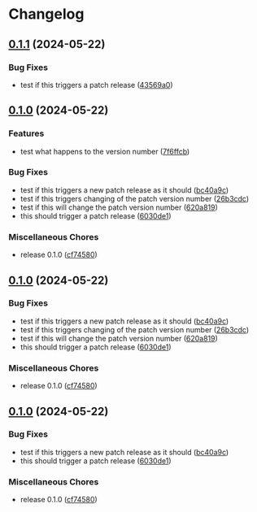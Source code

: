 # Changelog

## [0.1.1](https://github.com/jariikonen/release-please-test/compare/release-test-monorepo-v0.1.0...release-test-monorepo-v0.1.1) (2024-05-22)


### Bug Fixes

* test if this triggers a patch release ([43569a0](https://github.com/jariikonen/release-please-test/commit/43569a09f442e90734cc1195e69fbd988585e78a))

## [0.1.0](https://github.com/jariikonen/release-please-test/compare/release-test-monorepo-v0.1.0...release-test-monorepo-v0.1.0) (2024-05-22)


### Features

* test what happens to the version number ([7f6ffcb](https://github.com/jariikonen/release-please-test/commit/7f6ffcb19dd86f0e3d9d267395fec8abbea4d0f4))


### Bug Fixes

* test if this triggers a new patch release as it should ([bc40a9c](https://github.com/jariikonen/release-please-test/commit/bc40a9c19b90997f767724209e25e4911d79ddbc))
* test if this triggers changing of the patch version number ([26b3cdc](https://github.com/jariikonen/release-please-test/commit/26b3cdc9f63329b58e33874abcff318a8ef39e7a))
* test if this will change the patch version number ([620a819](https://github.com/jariikonen/release-please-test/commit/620a8192854e63df90d9e032acc482ea37dcc163))
* this should trigger a patch release ([6030de1](https://github.com/jariikonen/release-please-test/commit/6030de1149b20f132775ac19204babf84b525fc8))


### Miscellaneous Chores

* release 0.1.0 ([cf74580](https://github.com/jariikonen/release-please-test/commit/cf7458098d5fe9b2cf70ff7ff3bf2aca4c60bb74))

## [0.1.0](https://github.com/jariikonen/release-please-test/compare/release-test-monorepo-v0.1.0...release-test-monorepo-v0.1.0) (2024-05-22)


### Bug Fixes

* test if this triggers a new patch release as it should ([bc40a9c](https://github.com/jariikonen/release-please-test/commit/bc40a9c19b90997f767724209e25e4911d79ddbc))
* test if this triggers changing of the patch version number ([26b3cdc](https://github.com/jariikonen/release-please-test/commit/26b3cdc9f63329b58e33874abcff318a8ef39e7a))
* test if this will change the patch version number ([620a819](https://github.com/jariikonen/release-please-test/commit/620a8192854e63df90d9e032acc482ea37dcc163))
* this should trigger a patch release ([6030de1](https://github.com/jariikonen/release-please-test/commit/6030de1149b20f132775ac19204babf84b525fc8))


### Miscellaneous Chores

* release 0.1.0 ([cf74580](https://github.com/jariikonen/release-please-test/commit/cf7458098d5fe9b2cf70ff7ff3bf2aca4c60bb74))

## [0.1.0](https://github.com/jariikonen/release-please-test/compare/release-test-monorepo-v0.0.1...release-test-monorepo-v0.1.0) (2024-05-22)


### Bug Fixes

* test if this triggers a new patch release as it should ([bc40a9c](https://github.com/jariikonen/release-please-test/commit/bc40a9c19b90997f767724209e25e4911d79ddbc))
* this should trigger a patch release ([6030de1](https://github.com/jariikonen/release-please-test/commit/6030de1149b20f132775ac19204babf84b525fc8))


### Miscellaneous Chores

* release 0.1.0 ([cf74580](https://github.com/jariikonen/release-please-test/commit/cf7458098d5fe9b2cf70ff7ff3bf2aca4c60bb74))
